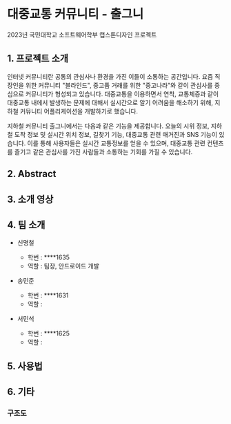 # 대중교통 커뮤니티 - 출그니
2023년 국민대학교 소프트웨어학부 캡스톤디자인 프로젝트

## 1. 프로젝트 소개
인터넷 커뮤니티란 공통의 관심사나 환경을 가진 이들이 소통하는 공간입니다. 요즘 직장인을 위한 커뮤니티 "블라인드", 중고품 거래를 위한 "중고나라"와 같이 관심사를 중심으로 커뮤니티가 형성되고 있습니다. 대중교통을 이용하면서 연착, 교통체증과 같이 대중교통 내에서 발생하는 문제에 대해서 실시간으로 알기 어려움을 해소하기 위해, 지하철 커뮤니티 어플리케이션을 개발하기로 했습니다.

지하철 커뮤니티 출그니에서는 다음과 같은 기능을 제공합니다. 오늘의 시위 정보, 지하철 도착 정보 및 실시간 위치 정보, 길찾기 기능, 대중교통 관련 매거진과 SNS 기능이 있습니다. 이를 통해 사용자들은 실시간 교통정보를 얻을 수 있으며, 대중교통 관련 컨텐츠를 즐기고 같은 관심사를 가진 사람들과 소통하는 기회를 가질 수 있습니다.

## 2. Abstract

## 3. 소개 영상 

## 4. 팀 소개
- 신명철 
  - 학번 : ****1635 
  - 역할 : 팀장, 안드로이드 개발
  
- 송민준
  - 학번 : ****1631
  - 역할 : 

- 서민석
  - 학번 : ****1625
  - 역할 : 

## 5. 사용법
  
## 6. 기타
### 구조도
